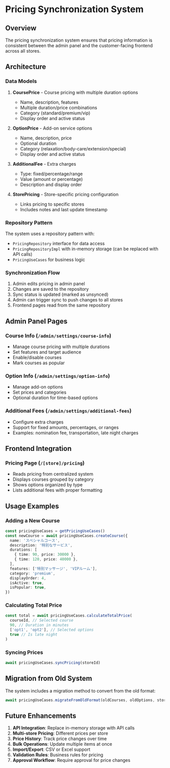 # Pricing Synchronization System

## Overview

The pricing synchronization system ensures that pricing information is consistent between the admin panel and the customer-facing frontend across all stores.

## Architecture

### Data Models

1. **CoursePrice** - Course pricing with multiple duration options
   - Name, description, features
   - Multiple duration/price combinations
   - Category (standard/premium/vip)
   - Display order and active status

2. **OptionPrice** - Add-on service options
   - Name, description, price
   - Optional duration
   - Category (relaxation/body-care/extension/special)
   - Display order and active status

3. **AdditionalFee** - Extra charges
   - Type: fixed/percentage/range
   - Value (amount or percentage)
   - Description and display order

4. **StorePricing** - Store-specific pricing configuration
   - Links pricing to specific stores
   - Includes notes and last update timestamp

### Repository Pattern

The system uses a repository pattern with:

- `PricingRepository` interface for data access
- `PricingRepositoryImpl` with in-memory storage (can be replaced with API calls)
- `PricingUseCases` for business logic

### Synchronization Flow

1. Admin edits pricing in admin panel
2. Changes are saved to the repository
3. Sync status is updated (marked as unsynced)
4. Admin can trigger sync to push changes to all stores
5. Frontend pages read from the same repository

## Admin Panel Pages

### Course Info (`/admin/settings/course-info`)

- Manage course pricing with multiple durations
- Set features and target audience
- Enable/disable courses
- Mark courses as popular

### Option Info (`/admin/settings/option-info`)

- Manage add-on options
- Set prices and categories
- Optional duration for time-based options

### Additional Fees (`/admin/settings/additional-fees`)

- Configure extra charges
- Support for fixed amounts, percentages, or ranges
- Examples: nomination fee, transportation, late night charges

## Frontend Integration

### Pricing Page (`/[store]/pricing`)

- Reads pricing from centralized system
- Displays courses grouped by category
- Shows options organized by type
- Lists additional fees with proper formatting

## Usage Examples

### Adding a New Course

```typescript
const pricingUseCases = getPricingUseCases()
const newCourse = await pricingUseCases.createCourse({
  name: 'スペシャルコース',
  description: '特別なサービス',
  durations: [
    { time: 90, price: 30000 },
    { time: 120, price: 40000 },
  ],
  features: ['特別マッサージ', 'VIPルーム'],
  category: 'premium',
  displayOrder: 4,
  isActive: true,
  isPopular: true,
})
```

### Calculating Total Price

```typescript
const total = await pricingUseCases.calculateTotalPrice(
  courseId, // Selected course
  90, // Duration in minutes
  ['opt1', 'opt2'], // Selected options
  true // Is late night
)
```

### Syncing Prices

```typescript
await pricingUseCases.syncPricing(storeId)
```

## Migration from Old System

The system includes a migration method to convert from the old format:

```typescript
await pricingUseCases.migrateFromOldFormat(oldCourses, oldOptions, storeId)
```

## Future Enhancements

1. **API Integration**: Replace in-memory storage with API calls
2. **Multi-store Pricing**: Different prices per store
3. **Price History**: Track price changes over time
4. **Bulk Operations**: Update multiple items at once
5. **Import/Export**: CSV or Excel support
6. **Validation Rules**: Business rules for pricing
7. **Approval Workflow**: Require approval for price changes
